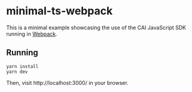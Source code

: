 # minimal-ts-webpack

This is a minimal example showcasing the use of the CAI JavaScript SDK running in [Webpack](https://webpack.js.org/).

## Running

```
yarn install
yarn dev
```

Then, visit http://localhost:3000/ in your browser.
